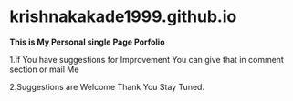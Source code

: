 # krishnakakade1999.github.io
<b> This is My Personal single Page Porfolio </b>

1.If You have suggestions for Improvement You can give that in comment section or mail Me 

2.Suggestions are Welcome Thank You Stay Tuned.

